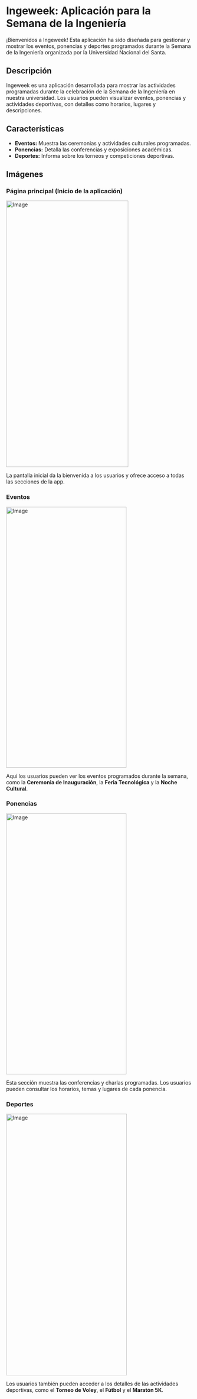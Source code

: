 
# Ingeweek: Aplicación para la Semana de la Ingeniería

¡Bienvenidos a Ingeweek! Esta aplicación ha sido diseñada para gestionar y mostrar los eventos, ponencias y deportes programados durante la Semana de la Ingeniería organizada por la Universidad Nacional del Santa.

## Descripción

Ingeweek es una aplicación desarrollada para mostrar las actividades programadas durante la celebración de la Semana de la Ingeniería en nuestra universidad. Los usuarios pueden visualizar eventos, ponencias y actividades deportivas, con detalles como horarios, lugares y descripciones.

## Características

- **Eventos:** Muestra las ceremonias y actividades culturales programadas.
- **Ponencias:** Detalla las conferencias y exposiciones académicas.
- **Deportes:** Informa sobre los torneos y competiciones deportivas.

## Imágenes

### Página principal (Inicio de la aplicación)

<img width="331" height="721" alt="Image" src="https://github.com/user-attachments/assets/56cec2ac-5787-4ad5-82c1-091d72bac503" />

La pantalla inicial da la bienvenida a los usuarios y ofrece acceso a todas las secciones de la app.

### Eventos

<img width="326" height="706" alt="Image" src="https://github.com/user-attachments/assets/fa216e56-812c-477a-ba36-98da9c75ae3a" />

Aquí los usuarios pueden ver los eventos programados durante la semana, como la **Ceremonia de Inauguración**, la **Feria Tecnológica** y la **Noche Cultural**.

### Ponencias

<img width="326" height="706" alt="Image" src="https://github.com/user-attachments/assets/dda0a3e0-56c5-4fc6-901e-c9cf7fa0f2b4" />

Esta sección muestra las conferencias y charlas programadas. Los usuarios pueden consultar los horarios, temas y lugares de cada ponencia.

### Deportes

<img width="327" height="708" alt="Image" src="https://github.com/user-attachments/assets/a23d3b73-9505-4eb1-8eba-2b35095082bd" />

Los usuarios también pueden acceder a los detalles de las actividades deportivas, como el **Torneo de Voley**, el **Fútbol** y el **Maratón 5K**.
